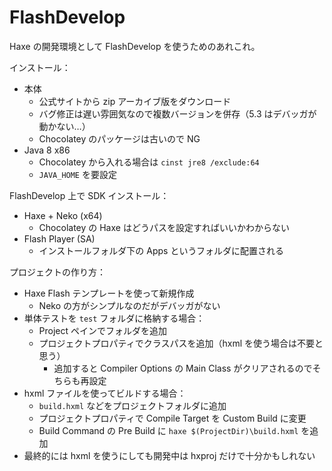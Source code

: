 # FlashDevelop
Haxe の開発環境として FlashDevelop を使うためのあれこれ。

インストール：
- 本体
    - 公式サイトから zip アーカイブ版をダウンロード
    - バグ修正は遅い雰囲気なので複数バージョンを併存（5.3 はデバッガが動かない…）
    - Chocolatey のパッケージは古いので NG
- Java 8 x86
    - Chocolatey から入れる場合は `cinst jre8 /exclude:64`
    - `JAVA_HOME` を要設定

FlashDevelop 上で SDK インストール：
- Haxe + Neko (x64)
    - Chocolatey の Haxe はどうパスを設定すればいいかわからない
- Flash Player (SA)
    - インストールフォルダ下の Apps というフォルダに配置される

プロジェクトの作り方：
- Haxe Flash テンプレートを使って新規作成
    - Neko の方がシンプルなのだがデバッガがない
- 単体テストを `test` フォルダに格納する場合：
    - Project ペインでフォルダを追加
    - プロジェクトプロパティでクラスパスを追加（hxml を使う場合は不要と思う）
        - 追加すると Compiler Options の Main Class がクリアされるのでそちらも再設定
- hxml ファイルを使ってビルドする場合：
    - `build.hxml` などをプロジェクトフォルダに追加
    - プロジェクトプロパティで Compile Target を Custom Build に変更
    - Build Command の Pre Build に `haxe $(ProjectDir)\build.hxml` を追加
- 最終的には hxml を使うにしても開発中は hxproj だけで十分かもしれない